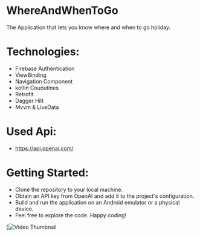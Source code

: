 # WhereAndWhenToGo
The Application that lets you know where and when to go holiday.

# Technologies:

- Firebase Authentication
- ViewBinding
- Navigation Component
- kotlin Cououtines
- Retrofit
- Dagger Hilt
- Mvvm & LiveData

# Used Api: 
- https://api.openai.com/

# Getting Started:

- Clone the repository to your local machine.
- Obtain an API key from OpenAI and add it to the project's configuration.
- Build and run the application on an Android emulator or a physical device.
- Feel free to explore the code. Happy coding!

[![Video Thumbnail](https://clipchamp.com/watch/Q83Dbb2hyvD)
